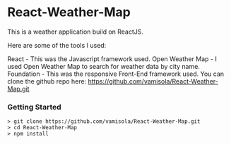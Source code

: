 # React-Weather-Map

This is a weather application build on ReactJS.

Here are some of the tools I used:

React - This was the Javascript framework used.
Open Weather Map - I used Open Weather Map to search for weather data by city name.
Foundation - This was the responsive Front-End framework used.
You can clone the github repo here: https://github.com/vamisola/React-Weather-Map.git

### Getting Started

```
> git clone https://github.com/vamisola/React-Weather-Map.git
> cd React-Weather-Map
> npm install
```
